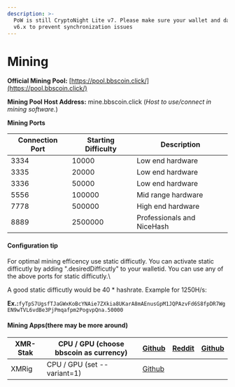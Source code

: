 ```yaml
---
description: >-
  PoW is still CryptoNight Lite v7. Please make sure your wallet and daemon are
  v6.x to prevent synchronization issues
---
```


# Mining

**Official Mining Pool:** [https://pool.bbscoin.click/](https://pool.bbscoin.click/)

**Mining Pool Host Address:** mine.bbscoin.click (_Host to use/connect in mining software._)

**Mining Ports**

| Connection Port | Starting Difficulty | Description                |
| --------------- | ------------------- | -------------------------- |
| 3334            | 10000               | Low end hardware           |
| 3335            | 20000               | Low end hardware           |
| 3336            | 50000               | Low end hardware           |
| 5556            | 100000              | Mid range hardware         |
| 7778            | 500000              | High end hardware          |
| 8889            | 2500000             | Professionals and NiceHash |

#### Configuration tip

For optimal mining efficency use static difficutly. You can activate static difficutly by adding ".desiredDifficutly" to your walletid. You can use any of the above ports for static difficutly.\


A good static difficutly would be 40 \* hashrate. Example for 1250H/s:

**Ex.:**`fyTpS7UgsfTJaGWxKoBcYNAie7ZXkia8UKarA8mAEnusGpM1JQPAzvFd6S8fpDR7WgEN9wTVL6vdBe3PjPmqafpm2PogvpQna.50000`

#### Mining Apps(there may be more around)

| XMR-Stak | CPU / GPU (choose bbscoin as currency) | [Github](https://github.com/fireice-uk/xmr-stak/releases) | [Reddit](https://www.reddit.com/r/Monero/comments/5lsfgt/xmrstakcpu\_high\_performance\_open\_source\_miner/) | [Github](https://github.com/fireice-uk/xmr-stak) |
| -------- | -------------------------------------- | --------------------------------------------------------- | ------------------------------------------------------------------------------------------------------------- | ------------------------------------------------ |
| XMRig    | CPU / GPU (set --variant=1)            | [Github](https://github.com/xmrig/xmrig/releases)         |                                                                                                               |                                                  |
